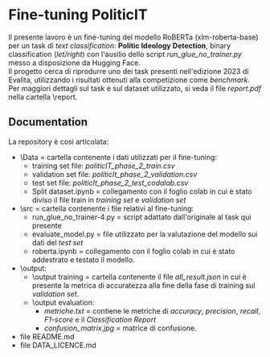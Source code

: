 # **Fine-tuning PoliticIT**
Il presente lavoro è un fine-tuning del modello RoBERTa (xlm-roberta-base) per un task di *text classification*: **Politic Ideology Detection**, binary classification \(*let/right*\) con l'ausilio dello script *run_glue_no_trainer.py* messo a disposizione da Hugging Face.\
Il progetto cerca di riprodurre uno dei task presenti nell'edizione 2023 di Evalita, utilizzando i risultati ottenuti alla competizione come *benchmark*. Per maggiori dettagli sul task e sul dataset utilizzato, si veda il file *report.pdf* nella cartella \report.

## Documentation
La repository è così articolata:
- \Data = cartella contenente i dati utilizzati per il fine-tuning:
  - training set file: *politicIT_phase_2_train.csv*
  - validation set file: *politicIt_phase_2_validation.csv*
  - test set file: *politicIt_phase_2_test_codalab.csv*
  - Split dataset.ipynb = collegamento con il foglio colab in cui è stato diviso il file train in *training set* e *validation set*
- \src = cartella contenente i file relativi al fine-tuning:
  - run_glue_no_trainer-4.py = script adattato dall'originale al task qui presente
  - evaluate_model.py = file utilizzato per la valutazione del modello sui dati del *test set*
  - roberta.ipynb = collegamento con il foglio colab in cui è stato addestrato e testato il modello.
- \output:
  - \output training = cartella contenente il file *all_result.json* in cui è presente la metrica di accuratezza alla fine della fase di training sul *validation set*.
  - \output evaluation:
    - *metriche.txt* = contiene le metriche di *accuracy*, *precision*, *recall*, *F1-score* e il *Classification Report*
    - *confusion_matrix.jpg* = matrice di confusione. 
- file README.md 
- file DATA_LICENCE.md